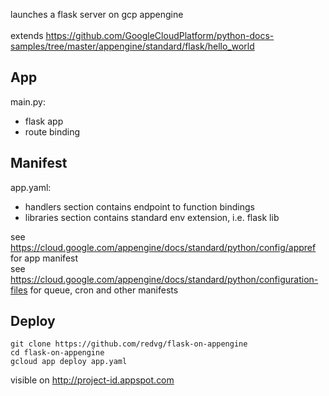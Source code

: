 launches a flask server on gcp appengine\
\
extends https://github.com/GoogleCloudPlatform/python-docs-samples/tree/master/appengine/standard/flask/hello_world

## App

main.py:
- flask app
- route binding

## Manifest

app.yaml:
- handlers section contains endpoint to function bindings
- libraries section contains standard env extension, i.e. flask lib

see https://cloud.google.com/appengine/docs/standard/python/config/appref for app manifest \
see https://cloud.google.com/appengine/docs/standard/python/configuration-files for queue, cron and other manifests

## Deploy

```
git clone https://github.com/redvg/flask-on-appengine 
cd flask-on-appengine
gcloud app deploy app.yaml
```

visible on http://project-id.appspot.com 


